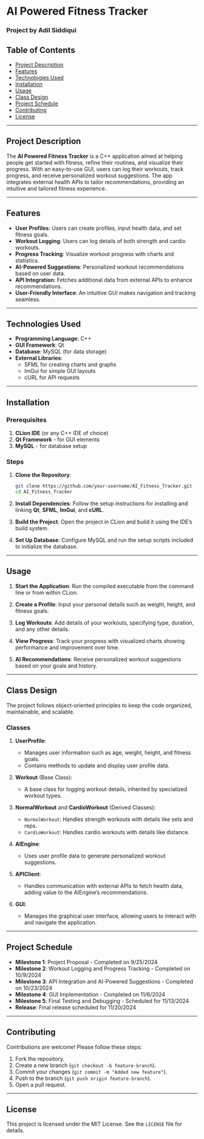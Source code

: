 # AI Powered Fitness Tracker

### Project by Adil Siddiqui

## Table of Contents
- [Project Description](#project-description)
- [Features](#features)
- [Technologies Used](#technologies-used)
- [Installation](#installation)
- [Usage](#usage)
- [Class Design](#class-design)
- [Project Schedule](#project-schedule)
- [Contributing](#contributing)
- [License](#license)

---

## Project Description

The **AI Powered Fitness Tracker** is a C++ application aimed at helping people get started with fitness, refine their routines, and visualize their progress. With an easy-to-use GUI, users can log their workouts, track progress, and receive personalized workout suggestions. The app integrates external health APIs to tailor recommendations, providing an intuitive and tailored fitness experience.

---

## Features

- **User Profiles**: Users can create profiles, input health data, and set fitness goals.
- **Workout Logging**: Users can log details of both strength and cardio workouts.
- **Progress Tracking**: Visualize workout progress with charts and statistics.
- **AI-Powered Suggestions**: Personalized workout recommendations based on user data.
- **API Integration**: Fetches additional data from external APIs to enhance recommendations.
- **User-Friendly Interface**: An intuitive GUI makes navigation and tracking seamless.

---

## Technologies Used

- **Programming Language**: C++
- **GUI Framework**: Qt
- **Database**: MySQL (for data storage)
- **External Libraries**:
  - SFML for creating charts and graphs
  - ImGui for simple GUI layouts
  - cURL for API requests

---

## Installation

### Prerequisites
1. **CLion IDE** (or any C++ IDE of choice)
2. **Qt Framework** - for GUI elements
3. **MySQL** - for database setup

### Steps
1. **Clone the Repository**:
   ```bash
   git clone https://github.com/your-username/AI_Fitness_Tracker.git
   cd AI_Fitness_Tracker
2. **Install Dependencies**:
   Follow the setup instructions for installing and linking **Qt**, **SFML**, **ImGui**, and **cURL**.

3. **Build the Project**:
   Open the project in CLion and build it using the IDE’s build system.

4. **Set Up Database**:
   Configure MySQL and run the setup scripts included to initialize the database.

---

## Usage

1. **Start the Application**:
   Run the compiled executable from the command line or from within CLion.
   
2. **Create a Profile**:
   Input your personal details such as weight, height, and fitness goals.

3. **Log Workouts**:
   Add details of your workouts, specifying type, duration, and any other details.

4. **View Progress**:
   Track your progress with visualized charts showing performance and improvement over time.

5. **AI Recommendations**:
   Receive personalized workout suggestions based on your goals and history.

---

## Class Design

The project follows object-oriented principles to keep the code organized, maintainable, and scalable.

### Classes

1. **UserProfile**:
   - Manages user information such as age, weight, height, and fitness goals.
   - Contains methods to update and display user profile data.

2. **Workout** (Base Class):
   - A base class for logging workout details, inherited by specialized workout types.

3. **NormalWorkout** and **CardioWorkout** (Derived Classes):
   - `NormalWorkout`: Handles strength workouts with details like sets and reps.
   - `CardioWorkout`: Handles cardio workouts with details like distance.

4. **AIEngine**:
   - Uses user profile data to generate personalized workout suggestions.

5. **APIClient**:
   - Handles communication with external APIs to fetch health data, adding value to the AIEngine’s recommendations.

6. **GUI**:
   - Manages the graphical user interface, allowing users to interact with and navigate the application.

---

## Project Schedule

- **Milestone 1**: Project Proposal - Completed on 9/25/2024
- **Milestone 2**: Workout Logging and Progress Tracking - Completed on 10/9/2024
- **Milestone 3**: API Integration and AI-Powered Suggestions - Completed on 10/23/2024
- **Milestone 4**: GUI Implementation - Completed on 11/6/2024
- **Milestone 5**: Final Testing and Debugging - Scheduled for 11/13/2024
- **Release**: Final release scheduled for 11/20/2024

---

## Contributing

Contributions are welcome! Please follow these steps:
1. Fork the repository.
2. Create a new branch (`git checkout -b feature-branch`).
3. Commit your changes (`git commit -m "Added new feature"`).
4. Push to the branch (`git push origin feature-branch`).
5. Open a pull request.

---

## License

This project is licensed under the MIT License. See the `LICENSE` file for details.
